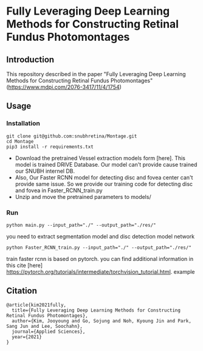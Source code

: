 # Fully Leveraging Deep Learning Methods for Constructing Retinal Fundus Photomontages


## Introduction
This repository described in the paper "Fully Leveraging Deep Learning Methods for Constructing Retinal Fundus Photomontages" (https://www.mdpi.com/2076-3417/11/4/1754)

## Usage

### Installation
```
git clone git@github.com:snubhretina/Montage.git
cd Montage
pip3 install -r requirements.txt
```

* Download the pretrained Vessel extraction models form [here]. This model is trained DRIVE Database. Our model can't provide cause trained our SNUBH internel DB.
* Also, Our Faster RCNN model for detecting disc and fovea center can't provide same issue. So we provide our training code for detecting disc and fovea in Faster_RCNN_train.py
* Unzip and move the pretrained parameters to models/

### Run

```
python main.py --input_path="./" --output_path="./res/"
```
you need to extract segmentation model and disc detection model network

```
python Faster_RCNN_train.py --input_path="./" --output_path="./res/"
```

train faster rcnn is based on pytorch. you can find additional information in this cite [here] https://pytorch.org/tutorials/intermediate/torchvision_tutorial.html. 
example

## Citation
```
@article{kim2021fully,
  title={Fully Leveraging Deep Learning Methods for Constructing Retinal Fundus Photomontages},
  author={Kim, Jooyoung and Go, Sojung and Noh, Kyoung Jin and Park, Sang Jun and Lee, Soochahn},
  journal={Applied Sciences},
  year={2021}
}
```
